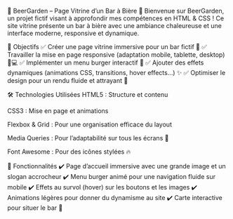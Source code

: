🍻 BeerGarden – Page Vitrine d’un Bar à Bière 🍻
Bienvenue sur BeerGarden, un projet fictif visant à approfondir mes compétences en HTML & CSS ! 
Ce site vitrine présente un bar à bière avec une ambiance chaleureuse et une interface moderne, responsive et dynamique.

🎯 Objectifs
✅ Créer une page vitrine immersive pour un bar fictif 🍺
✅ Travailler la mise en page responsive (adaptation mobile, tablette, desktop) 📱💻
✅ Implémenter un menu burger interactif 🍔
✅ Ajouter des effets dynamiques (animations CSS, transitions, hover effects…) ✨
✅ Optimiser le design pour un rendu fluide et attrayant 🎨

🛠️ Technologies Utilisées
HTML5 : Structure et contenu

CSS3 : Mise en page et animations

Flexbox & Grid : Pour une organisation efficace du layout

Media Queries : Pour l’adaptabilité sur tous les écrans 📲

Font Awesome : Pour des icônes stylées 🔥

📌 Fonctionnalités
✔️ Page d’accueil immersive avec une grande image et un slogan accrocheur
✔️ Menu burger animé pour une navigation fluide sur mobile
✔️ Effets au survol (hover) sur les boutons et les images
✔️ Animations légères pour donner du dynamisme au site
✔️ Carte interactive pour situer le bar 📍

